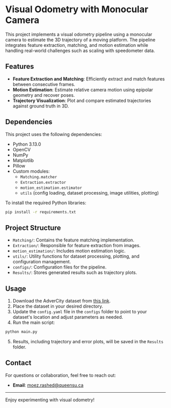 # Visual Odometry with Monocular Camera

This project implements a visual odometry pipeline using a monocular camera to estimate the 3D trajectory of a moving platform. The pipeline integrates feature extraction, matching, and motion estimation while handling real-world challenges such as scaling with speedometer data.

## Features

- **Feature Extraction and Matching**: Efficiently extract and match features between consecutive frames.
- **Motion Estimation**: Estimate relative camera motion using epipolar geometry and recover poses.
- **Trajectory Visualization**: Plot and compare estimated trajectories against ground truth in 3D.

## Dependencies

This project uses the following dependencies:

- Python 3.13.0
- OpenCV
- NumPy
- Matplotlib
- Pillow
- Custom modules:
  - `Matching.matcher`
  - `Extraction.extractor`
  - `motion_estimation.estimator`
  - `utils` (config loading, dataset processing, image utilities, plotting)

To install the required Python libraries:
```bash
pip install -r requirements.txt
```

## Project Structure

- `Matching/`: Contains the feature matching implementation.
- `Extraction/`: Responsible for feature extraction from images.
- `motion_estimation/`: Includes motion estimation logic.
- `utils/`: Utility functions for dataset processing, plotting, and configuration management.
- `configs/`: Configuration files for the pipeline.
- `Results/`: Stores generated results such as trajectory plots.

## Usage

1. Download the AdverCity dataset from [this link](https://labs.cs.queensu.ca/quarrg/datasets/adver-city/).
2. Place the dataset in your desired directory.
3. Update the `config.yaml` file in the `configs` folder to point to your dataset's location and adjust parameters as needed.
5. Run the main script:
```bash
python main.py
```
5. Results, including trajectory and error plots, will be saved in the `Results` folder.

## Contact

For questions or collaboration, feel free to reach out:
- **Email**: moez.rashed@queensu.ca

---

Enjoy experimenting with visual odometry!
